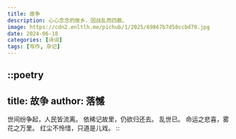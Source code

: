 ```yaml
---
title: 故争
description: 心心念念的故乡，因战乱而四散。
image: https://cdn2.enltlh.me/pichub/1/2025/69867b7d58ccbd70.jpg
date: 2024-06-18
categories: [诗词]
tags: [写作, 杂记]
---
```


::poetry
---
title: 故争
author: 落憾
---
世间纷争起，人民皆流离。
依稀记故里，仍欲归还去。
乱世已。
命运之悲喜，雾花之万里。
红尘不怜惜，只道是儿戏。
::